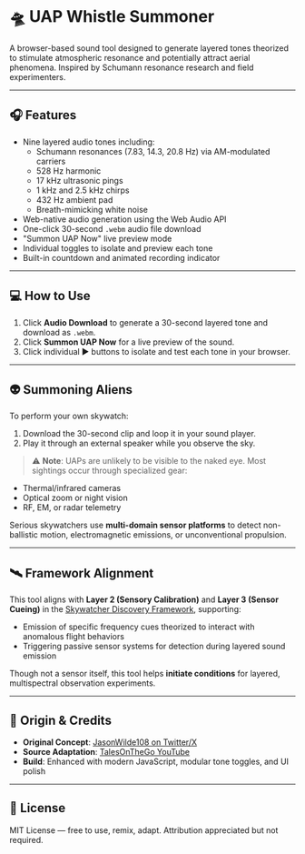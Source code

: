 # 🛸 UAP Whistle Summoner

A browser-based sound tool designed to generate layered tones theorized to stimulate atmospheric resonance and potentially attract aerial phenomena. Inspired by Schumann resonance research and field experimenters.

---

## 🎧 Features

- Nine layered audio tones including:
  - Schumann resonances (7.83, 14.3, 20.8 Hz) via AM-modulated carriers
  - 528 Hz harmonic
  - 17 kHz ultrasonic pings
  - 1 kHz and 2.5 kHz chirps
  - 432 Hz ambient pad
  - Breath-mimicking white noise
- Web-native audio generation using the Web Audio API
- One-click 30-second `.webm` audio file download
- "Summon UAP Now" live preview mode
- Individual toggles to isolate and preview each tone
- Built-in countdown and animated recording indicator

---

## 💻 How to Use

1. Click **Audio Download** to generate a 30-second layered tone and download as `.webm`.
2. Click **Summon UAP Now** for a live preview of the sound.
3. Click individual ▶ buttons to isolate and test each tone in your browser.

---

## 👽 Summoning Aliens

To perform your own skywatch:

1. Download the 30-second clip and loop it in your sound player.
2. Play it through an external speaker while you observe the sky.

> ⚠️ **Note**: UAPs are unlikely to be visible to the naked eye. Most sightings occur through specialized gear:
- Thermal/infrared cameras
- Optical zoom or night vision
- RF, EM, or radar telemetry

Serious skywatchers use **multi-domain sensor platforms** to detect non-ballistic motion, electromagnetic emissions, or unconventional propulsion.

---

## 🛰️ Framework Alignment

This tool aligns with **Layer 2 (Sensory Calibration)** and **Layer 3 (Sensor Cueing)** in the [Skywatcher Discovery Framework](https://github.com/your-framework-link), supporting:

- Emission of specific frequency cues theorized to interact with anomalous flight behaviors
- Triggering passive sensor systems for detection during layered sound emission

Though not a sensor itself, this tool helps **initiate conditions** for layered, multispectral observation experiments.

---

## 🧪 Origin & Credits

- **Original Concept**: [JasonWilde108 on Twitter/X](https://x.com/JasonWilde108/status/1910816547070685522?s=19)
- **Source Adaptation**: [TalesOnTheGo YouTube](https://www.youtube.com/watch?v=Gbk63d_yb3k)
- **Build**: Enhanced with modern JavaScript, modular tone toggles, and UI polish

---

## 🪪 License

MIT License — free to use, remix, adapt. Attribution appreciated but not required.
